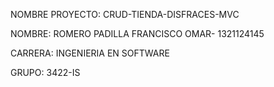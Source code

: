 NOMBRE PROYECTO:  CRUD-TIENDA-DISFRACES-MVC



NOMBRE: ROMERO PADILLA FRANCISCO OMAR- 1321124145

CARRERA: INGENIERIA EN SOFTWARE

GRUPO: 3422-IS


